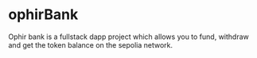 # ophirBank
Ophir bank is a fullstack dapp project which allows you to fund, withdraw and get the token balance on the sepolia network.
